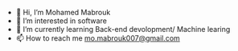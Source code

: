 - 👋 Hi, I’m Mohamed Mabrouk
- 👀 I’m interested in software
- 🌱 I’m currently learning Back-end devolopment/ Machine learing   
- 📫 How to reach me mo.mabrouk007@gmail.com

<!---
Mo-Mab007/Mo-Mab007 is a ✨ special ✨ repository because its `README.md` (this file) appears on your GitHub profile.
You can click the Preview link to take a look at your changes.
--->
